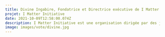 ```yaml
---
title: Divine Ingabire, Fondatrice et Directrice exécutive de I Matter Initiative, Rwanda 
projet: I Matter Initiative
date: 2021-10-09T12:58:00.074Z
description: I Matter Initiative est une organisation dirigée par des jeunes (ONG) enregistrée sous le Rwanda Governance Board (RGB) depuis 2019, qui travaille pour mettre fin à la pauvreté liée aux règles et à la stigmatisation liée aux menstruations au Rwanda. Nous croyons fermement que les femmes et les jeunes filles ne devraient pas être retenues par leurs règles ou le manque d'information. Notre vision est un monde où les jeunes filles et les femmes sont habilitées à être des changeurs actifs de leur avenir. Notre mission est de mettre fin à la pauvreté liée aux règles au Rwanda et à la stigmatisation liée à la menstruation, en fournissant des compétences en matière de santé et de droits sexuels et reproductifs (SRHR) et de gestion de l'hygiène menstruelle (MHM). Nos principales actions sont le service, le plaidoyer et la sensibilisation à travers des campagnes en ligne et hors ligne. Je reste avec la volonté d'aider les femmes qui sont confrontées à des problèmes liés à leur santé sexuelle et reproductive. Savoir comment ces problèmes affectent leur santé mentale, leur santé physique.Notre principal projet pour cette année est de nous concentrer sur les étudiants handicapés et de faire progresser leurs droits sexuels et reproductifs. Ce projet consiste à adapter le matériel d'apprentissage sur la santé et les droits sexuels et génésiques (SRHR) et la gestion de l'hygiène menstruelle (MHM) à des handicaps spécifiques (c'est-à-dire traduire des brochures en braille et avoir un interprète en langue des signes à portée de main) et à sensibiliser à cette question ainsi qu'à la pauvreté périodique elle-même.
image: images/vote/divine.jpg
---
```

